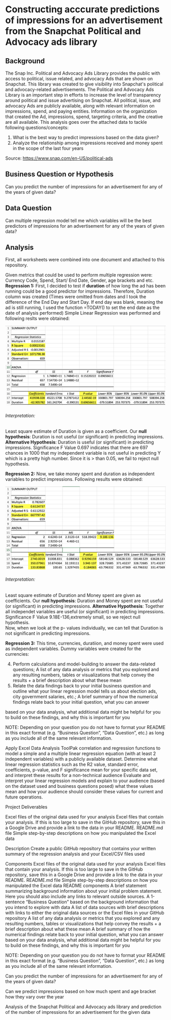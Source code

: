 # Constructing acccurate predictions of impressions for an advertisement from the Snapchat Political and Advocacy ads library 

## Background 

The Snap Inc. Political and Advocacy Ads Library provides the public with access to political, issue related, and advocacy Ads that are shown on Snapchat. This library was created to give visibility into Snapchat's political and advocacy-related advertisements. The Political and Advocacy Ads Library is an important step in efforts to increase the level of transparency around political and issue advertising on Snapchat. All political, issue, and advocacy Ads are publicly available, along with relevant information on impressions, spend, and paying entities. Information on the organization that created the Ad, impressions, spend, targeting criteria, and the creative are all available. This analysis goes over the attached data to tackle following questions/concepts: 

1. What is the best way to predict impressions based on the data given?
2. Analyze the relationship among impressions received and money spent in the scope of the last four years 

Source: https://www.snap.com/en-US/political-ads 


## Business Question or Hypothesis 

Can you predict the number of impressions for an advertisement for any of the years of given data?

## Data Question 

Can multiple regression model tell me which variables will be the best predictors of impressions for an advertisement for any of the years of given data?

## Analysis

First, all worksheets were combined into one document and attached to this repository. 

Given metrics that could be used to perform multiple regression were: Currency Code, Spend, Start/ End Date, Gender, age brackets and etc. 
**Regression 1:** First, I decided to test if **duration** of how long the ad has been running could be a good predictor for impressions. 
  Therefore, Duration column was created (Times were omitted from dates and I took the difference of the End Day and Start Day. If end day was blank, meaning the ad is still running, I used the function =TODAY() to set the end date as the date of analysis performed) 
  Simple Linear Regression was performed and following reslts were obtained:
  
  ![Simple Linear Regression,Duration](https://github.com/DurdonaG/linear_regression_snapchatdata/blob/main/Analyzed%20Data%20and%20Results/Screen%20Shot%202021-03-04%20at%208.48.50%20AM.png)
  
  ###### Interpretation:
  Least square estimate of Duration is given as a coefficient. Our **null hypothesis**: Duration is not useful (or significant) in predicting impressions. **Alternative Hypothesis**: Duration is useful (or significant) in predicting impressions.
  Significance F Value 0.697 indicates that there are 697 chances in 1000 that my independent variable is not useful in predicting Y which is a pretty high number. 
  Since it is > than 0.05, we fail to reject null hypothesis. 

**Regression 2:** Now, we take money spent and duration as independent variables to predict impressions. Following results were obtained: 

![Simple Linear Regression,Duration and Money Spent](https://github.com/DurdonaG/linear_regression_snapchatdata/blob/main/Analyzed%20Data%20and%20Results/image.png)

###### Interpretation:
  Least square estimate of Duration and Money spent are given as coefficients. Our **null hypothesis**: Duration and Money spent are not useful (or significant) in predicting impressions. **Alternative Hypothesis**: Together all independet variables are useful (or significant) in predicting impressions.
  Significance F Value 9.18E-136,extremely small, so we reject null hypothesis.  
  Now, when we look at the p- values individually, we can tell that Duration is not significant in predicting impressions. 
  
**Regression 3:**  This time, currencies, duratiion, and money spent were used as independent variables. Dummy variables were created for the currencies: 

4. Perform calculations and model-building to answer the data-related questions; A list of any data analysis or metrics that you explored and any resulting numbers, tables or visualizations that help convey the results + a brief description about what these mean
5. Relate the data findings back to your initial business question and outline what your linear regression model tells us about election ads, city government salaries, etc.;  A brief summary of how the numerical findings relate back to your initial question, what you can answer 

based on your data analysis, what additional data might be helpful for you to build on these findings, and why this is important for you 

NOTE: Depending on your question you do not have to format your README in this exact format (e.g. “Business Question”, “Data Question”, etc.) as long as you include all of the same relevant information.

Apply Excel Data Analysis ToolPak correlation and regression functions to model a simple and a multiple linear regression equation (with at least 2 independent variables) with a publicly available dataset.
Determine what linear regression statistics such as the R2 value, standard error, coefficients, p-value, and F significance mean for your specific data set, and interpret these results for a non-technical audience
Evaluate and interpret your linear regression models and explain to your audience (based on the dataset used and business questions posed) what these values mean and how your audience should consider these values for current and future operations.

Project Deliverables


Excel files of the original data used for your analysis
Excel files that contain your analysis. If this is too large to save in the GitHub repository, save this in a Google Drive and provide a link to the data in your README.
README.md file
Simple step-by-step descriptions on how you manipulated the Excel data 

Description 
Create a public GitHub repository that contains your written summary of the regression analysis and your Excel/CSV files used

Components
Excel files of the original data used for your analysis
Excel files that contain your analysis. If this is too large to save in the GitHub repository, save this in a Google Drive and provide a link to the data in your README.
README.md file
Simple step-by-step descriptions on how you manipulated the Excel data 
README components
A brief statement summarizing background information about your initial problem statement. Here you should also include any links to relevant outside sources.
A 1-sentence “Business Question” based on the background information that you intend to explore with data
A list of data sources with brief descriptions with links to either the original data sources or the Excel files in your GitHub repository
A list of any data analysis or metrics that you explored and any resulting numbers, tables or visualizations that help convey the results + a brief description about what these mean
A brief summary of how the numerical findings relate back to your initial question, what you can answer based on your data analysis, what additional data might be helpful for you to build on these findings, and why this is important for you 

NOTE: Depending on your question you do not have to format your README in this exact format (e.g. “Business Question”, “Data Question”, etc.) as long as you include all of the same relevant information.

Can you predict the number of impressions for an advertisement for any of the years of given data?

Can we predict impressions based on how much spent and age bracket 
how they vary over the year 

Analysis of the Snapchat Political and Advocacy ads library and prediction of the number of impressions for an advertisement for the given data

